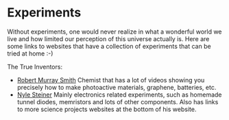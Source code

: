 # Experiments

Without experiments, one would never realize in what a wonderful world we live and how limited our perception of this universe actually is. Here are some links to websites that have a collection of experiments that can be tried at home :-)

The True Inventors:

* [Robert Murray Smith](https://www.youtube.com/user/RobertMurraySmith) Chemist that has a lot of videos showing you precisely how to make photoactive materials, graphene, batteries, etc.
* [Nyle Steiner](http://www.sparkbangbuzz.com/) Mainly electronics related experiments, such as homemade tunnel diodes, memristors and lots of other components. Also has links to more science projects websites at the bottom of his website.




